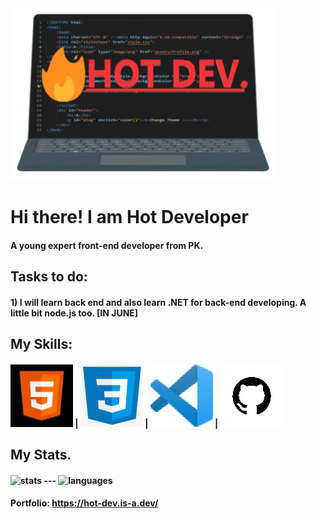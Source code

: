 <img src="assets/Favicon.png">
<h1>Hi there! I am Hot Developer</h1>
<h4>A young expert front-end developer from PK.</h4>
<h2>Tasks to do:</h2>
<h4> 1) I will learn back end and also learn .NET for back-end developing. A little bit node.js too. [IN JUNE]</h4>
<h2>My Skills:</h2>
<h4><img src="assets/HTML.jpg"> | <img src="assets/CSS.png"> | <img src="assets/VS CODE.png"> | <img src="assets/Github.png"></h4>
<h2>My Stats.</h2>
<h4><img src="https://github-readme-stats.vercel.app/api?username=HotDevelops&show_icons=true&theme=algolia" alt="stats"/> --- 
<img src="https://github-readme-stats.vercel.app/api/top-langs/?username=HotDevelops&theme=radical&hide=c,objective-c,nim" alt="languages"/></h4>
<h4>Portfolio: <a href="https://hot-dev.is-a.dev/">https://hot-dev.is-a.dev/</a></h4>
